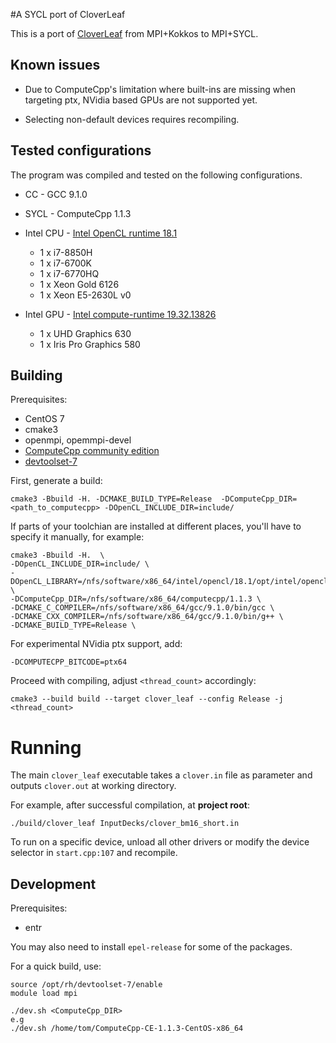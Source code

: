
#A SYCL port of CloverLeaf

This is a port of [CloverLeaf](https://github.com/UoB-HPC/cloverleaf_kokkos) from MPI+Kokkos to MPI+SYCL.

## Known issues

 * Due to ComputeCpp's limitation where built-ins are missing when targeting ptx, NVidia based GPUs are not supported yet.

 * Selecting non-default devices requires recompiling. 

## Tested configurations

The program was compiled and tested on the following configurations.

 * CC -  GCC 9.1.0
 * SYCL - ComputeCpp 1.1.3
 

 * Intel CPU - [Intel OpenCL runtime 18.1](https://software.intel.com/en-us/articles/opencl-drivers)
   * 1 x i7-8850H
   * 1 x i7-6700K
   * 1 x i7-6770HQ
   * 1 x Xeon Gold 6126
   * 1 x Xeon E5-2630L v0
 * Intel GPU - [Intel compute-runtime 19.32.13826](https://github.com/intel/compute-runtime/releases/tag/19.32.13826)
   * 1 x UHD Graphics 630
   * 1 x Iris Pro Graphics 580
   

## Building

Prerequisites:

 * CentOS 7
 * cmake3
 * openmpi, opemmpi-devel
 * [ComputeCpp community edition](https://www.codeplay.com/products/computesuite/computecpp)
 * [devtoolset-7](https://www.softwarecollections.org/en/scls/rhscl/devtoolset-7/)
 
First, generate a build:
 
    cmake3 -Bbuild -H. -DCMAKE_BUILD_TYPE=Release  -DComputeCpp_DIR=<path_to_computecpp> -DOpenCL_INCLUDE_DIR=include/

If parts of your toolchian are installed at different places, you'll have to specify it manually, for example:

    cmake3 -Bbuild -H.  \
    -DOpenCL_INCLUDE_DIR=include/ \
    -DOpenCL_LIBRARY=/nfs/software/x86_64/intel/opencl/18.1/opt/intel/opencl_compilers_and_libraries_18.1.0.015/linux/compiler/lib/intel64_lin/libOpenCL.so.2.0 \
    -DComputeCpp_DIR=/nfs/software/x86_64/computecpp/1.1.3 \
    -DCMAKE_C_COMPILER=/nfs/software/x86_64/gcc/9.1.0/bin/gcc \
    -DCMAKE_CXX_COMPILER=/nfs/software/x86_64/gcc/9.1.0/bin/g++ \
    -DCMAKE_BUILD_TYPE=Release \

For experimental NVidia ptx support, add:

    -DCOMPUTECPP_BITCODE=ptx64

Proceed with compiling, adjust `<thread_count>` accordingly:
    
    cmake3 --build build --target clover_leaf --config Release -j <thread_count>
   

# Running

The main `clover_leaf` executable takes a `clover.in` file as parameter and outputs `clover.out` at working directory.

For example, after successful compilation, at **project root**:

    ./build/clover_leaf InputDecks/clover_bm16_short.in

To run on a specific device, unload all other drivers or modify the device selector in `start.cpp:107` and recompile.

## Development

Prerequisites:

 * entr
 
You may also need to install `epel-release` for some of the packages.

For a quick build, use:

	source /opt/rh/devtoolset-7/enable
	module load mpi

    ./dev.sh <ComputeCpp_DIR>
    e.g
    ./dev.sh /home/tom/ComputeCpp-CE-1.1.3-CentOS-x86_64

